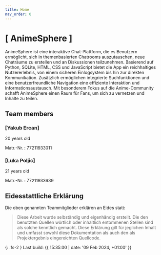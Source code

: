 ```yaml
---
title: Home
nav_order: 0
---
```


# [ AnimeSphere ]

AnimeSphere ist eine interaktive Chat-Plattform, die es Benutzern ermöglicht, sich in themenbasierten Chatrooms auszutauschen, neue Chaträume zu erstellen und an Diskussionen teilzunehmen. Basierend auf Python, SQLite, HTML, CSS und JavaScript bietet die App ein reichhaltiges Nutzererlebnis, von einem sicheren Einlogsystem bis hin zur direkten Kommunikation. Zusätzlich ermöglichen integrierte Suchfunktionen und eine benutzerfreundliche Navigation eine effiziente Interaktion und Informationsaustausch. Mit besonderem Fokus auf die Anime-Community schafft AnimeSphere einen Raum für Fans, um sich zu vernetzen und Inhalte zu teilen.

## Team members

### [Yakub Ercan]

20 years old

Matr.-Nr.
: 77211933011

### [Luka Poljic]

21 years old

Matr.-Nr.
: 77211933639

## Eidesstattliche Erklärung

Die oben genannten Teammitglieder erklären an Eides statt:

> Diese Arbeit wurde selbständig und eigenhändig erstellt. Die den benutzten Quellen wörtlich oder inhaltlich entommenen Stellen sind als solche kenntlich gemacht. Diese Erklärung gilt für jeglichen Inhalt und umfasst sowohl diese Dokumentation als auch den als Projektergebnis eingereichten Quellcode.

{: .fs-2 }
Last build: {{ 15:35:00 | date: '09 Feb 2024, +01:00' }}